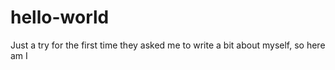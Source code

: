 # hello-world
Just a try for the first time
they asked me to write a bit about myself, so here am I
